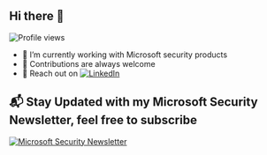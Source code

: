 ## Hi there 👋

![Profile views](https://komarev.com/ghpvc/?username=vladjoh&label=Profile%20views&color=0e75b6&style=flat)

- 👯 I’m currently working with Microsoft security products
- 🤝 Contributions are always welcome 
- 💬 Reach out on [![LinkedIn](https://img.shields.io/badge/-LinkedIn-blue?logo=Linkedin&logoColor=white&style=flat)](https://linkedin.com/in/vladjoh) 
## 📬 Stay Updated with my Microsoft Security Newsletter, feel free to subscribe 
[![Microsoft Security Newsletter](https://img.shields.io/badge/Subscribe%20on-LinkedIn%20Newsletter-0A66C2?style=for-the-badge&logo=linkedin&logoColor=white)](https://www.linkedin.com/newsletters/7359637476589629440/)
